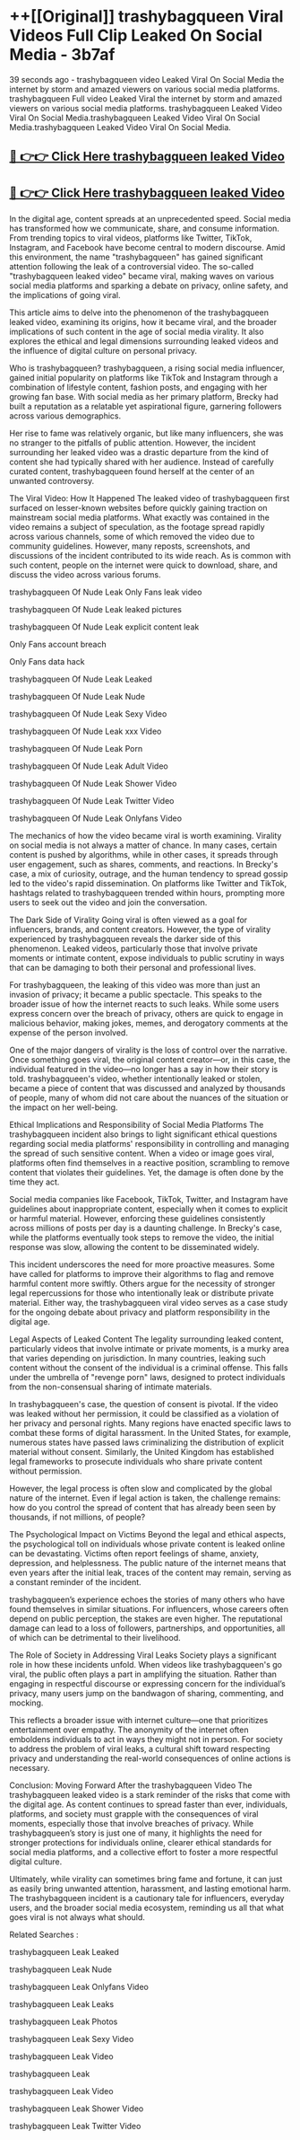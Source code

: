 # ++[[Original]] trashybagqueen Viral Videos Full Clip Leaked On Social Media - 3b7af<br>

39 seconds ago - trashybagqueen video Leaked Viral On Social Media the internet by storm and amazed viewers on various social media platforms.
trashybagqueen Full video Leaked Viral the internet by storm and amazed viewers on various social media platforms. trashybagqueen Leaked Video Viral On Social Media.trashybagqueen Leaked Video Viral On Social Media.trashybagqueen Leaked Video Viral On Social Media.<br>


## [🔴 👉👉 Click Here trashybagqueen leaked Video ](https://onlyclips.site?title=trashybagqueen&ref=git)

## [🔴 👉👉 Click Here trashybagqueen leaked Video ](https://onlyclips.site?title=trashybagqueen&ref=git)

In the digital age, content spreads at an unprecedented speed. Social media has transformed how we communicate, share, and consume information. From trending topics to viral videos, platforms like Twitter, TikTok, Instagram, and Facebook have become central to modern discourse. Amid this environment, the name "trashybagqueen" has gained significant attention following the leak of a controversial video. The so-called "trashybagqueen leaked video" became viral, making waves on various social media platforms and sparking a debate on privacy, online safety, and the implications of going viral.

This article aims to delve into the phenomenon of the trashybagqueen leaked video, examining its origins, how it became viral, and the broader implications of such content in the age of social media virality. It also explores the ethical and legal dimensions surrounding leaked videos and the influence of digital culture on personal privacy.

Who is trashybagqueen?
trashybagqueen, a rising social media influencer, gained initial popularity on platforms like TikTok and Instagram through a combination of lifestyle content, fashion posts, and engaging with her growing fan base. With social media as her primary platform, Brecky had built a reputation as a relatable yet aspirational figure, garnering followers across various demographics.

Her rise to fame was relatively organic, but like many influencers, she was no stranger to the pitfalls of public attention. However, the incident surrounding her leaked video was a drastic departure from the kind of content she had typically shared with her audience. Instead of carefully curated content, trashybagqueen found herself at the center of an unwanted controversy.

The Viral Video: How It Happened
The leaked video of trashybagqueen first surfaced on lesser-known websites before quickly gaining traction on mainstream social media platforms. What exactly was contained in the video remains a subject of speculation, as the footage spread rapidly across various channels, some of which removed the video due to community guidelines. However, many reposts, screenshots, and discussions of the incident contributed to its wide reach. As is common with such content, people on the internet were quick to download, share, and discuss the video across various forums.

trashybagqueen Of Nude Leak Only Fans leak video

trashybagqueen Of Nude Leak leaked pictures

trashybagqueen Of Nude Leak explicit content leak

Only Fans account breach

Only Fans data hack

trashybagqueen Of Nude Leak Leaked

trashybagqueen Of Nude Leak Nude

trashybagqueen Of Nude Leak Sexy Video

trashybagqueen Of Nude Leak xxx Video

trashybagqueen Of Nude Leak Porn

trashybagqueen Of Nude Leak Adult Video

trashybagqueen Of Nude Leak Shower Video

trashybagqueen Of Nude Leak Twitter Video

trashybagqueen Of Nude Leak Onlyfans Video

The mechanics of how the video became viral is worth examining. Virality on social media is not always a matter of chance. In many cases, certain content is pushed by algorithms, while in other cases, it spreads through user engagement, such as shares, comments, and reactions. In Brecky's case, a mix of curiosity, outrage, and the human tendency to spread gossip led to the video's rapid dissemination. On platforms like Twitter and TikTok, hashtags related to trashybagqueen trended within hours, prompting more users to seek out the video and join the conversation.

The Dark Side of Virality
Going viral is often viewed as a goal for influencers, brands, and content creators. However, the type of virality experienced by trashybagqueen reveals the darker side of this phenomenon. Leaked videos, particularly those that involve private moments or intimate content, expose individuals to public scrutiny in ways that can be damaging to both their personal and professional lives.

For trashybagqueen, the leaking of this video was more than just an invasion of privacy; it became a public spectacle. This speaks to the broader issue of how the internet reacts to such leaks. While some users express concern over the breach of privacy, others are quick to engage in malicious behavior, making jokes, memes, and derogatory comments at the expense of the person involved.

One of the major dangers of virality is the loss of control over the narrative. Once something goes viral, the original content creator—or, in this case, the individual featured in the video—no longer has a say in how their story is told. trashybagqueen's video, whether intentionally leaked or stolen, became a piece of content that was discussed and analyzed by thousands of people, many of whom did not care about the nuances of the situation or the impact on her well-being.

Ethical Implications and Responsibility of Social Media Platforms
The trashybagqueen incident also brings to light significant ethical questions regarding social media platforms' responsibility in controlling and managing the spread of such sensitive content. When a video or image goes viral, platforms often find themselves in a reactive position, scrambling to remove content that violates their guidelines. Yet, the damage is often done by the time they act.

Social media companies like Facebook, TikTok, Twitter, and Instagram have guidelines about inappropriate content, especially when it comes to explicit or harmful material. However, enforcing these guidelines consistently across millions of posts per day is a daunting challenge. In Brecky's case, while the platforms eventually took steps to remove the video, the initial response was slow, allowing the content to be disseminated widely.

This incident underscores the need for more proactive measures. Some have called for platforms to improve their algorithms to flag and remove harmful content more swiftly. Others argue for the necessity of stronger legal repercussions for those who intentionally leak or distribute private material. Either way, the trashybagqueen viral video serves as a case study for the ongoing debate about privacy and platform responsibility in the digital age.

Legal Aspects of Leaked Content
The legality surrounding leaked content, particularly videos that involve intimate or private moments, is a murky area that varies depending on jurisdiction. In many countries, leaking such content without the consent of the individual is a criminal offense. This falls under the umbrella of "revenge porn" laws, designed to protect individuals from the non-consensual sharing of intimate materials.

In trashybagqueen's case, the question of consent is pivotal. If the video was leaked without her permission, it could be classified as a violation of her privacy and personal rights. Many regions have enacted specific laws to combat these forms of digital harassment. In the United States, for example, numerous states have passed laws criminalizing the distribution of explicit material without consent. Similarly, the United Kingdom has established legal frameworks to prosecute individuals who share private content without permission.

However, the legal process is often slow and complicated by the global nature of the internet. Even if legal action is taken, the challenge remains: how do you control the spread of content that has already been seen by thousands, if not millions, of people?

The Psychological Impact on Victims
Beyond the legal and ethical aspects, the psychological toll on individuals whose private content is leaked online can be devastating. Victims often report feelings of shame, anxiety, depression, and helplessness. The public nature of the internet means that even years after the initial leak, traces of the content may remain, serving as a constant reminder of the incident.

trashybagqueen’s experience echoes the stories of many others who have found themselves in similar situations. For influencers, whose careers often depend on public perception, the stakes are even higher. The reputational damage can lead to a loss of followers, partnerships, and opportunities, all of which can be detrimental to their livelihood.

The Role of Society in Addressing Viral Leaks
Society plays a significant role in how these incidents unfold. When videos like trashybagqueen's go viral, the public often plays a part in amplifying the situation. Rather than engaging in respectful discourse or expressing concern for the individual’s privacy, many users jump on the bandwagon of sharing, commenting, and mocking.

This reflects a broader issue with internet culture—one that prioritizes entertainment over empathy. The anonymity of the internet often emboldens individuals to act in ways they might not in person. For society to address the problem of viral leaks, a cultural shift toward respecting privacy and understanding the real-world consequences of online actions is necessary.

Conclusion: Moving Forward After the trashybagqueen Video
The trashybagqueen leaked video is a stark reminder of the risks that come with the digital age. As content continues to spread faster than ever, individuals, platforms, and society must grapple with the consequences of viral moments, especially those that involve breaches of privacy. While trashybagqueen’s story is just one of many, it highlights the need for stronger protections for individuals online, clearer ethical standards for social media platforms, and a collective effort to foster a more respectful digital culture.

Ultimately, while virality can sometimes bring fame and fortune, it can just as easily bring unwanted attention, harassment, and lasting emotional harm. The trashybagqueen incident is a cautionary tale for influencers, everyday users, and the broader social media ecosystem, reminding us all that what goes viral is not always what should.

Related Searches :

trashybagqueen Leak Leaked

trashybagqueen Leak Nude

trashybagqueen Leak Onlyfans Video

trashybagqueen Leak Leaks

trashybagqueen Leak Photos

trashybagqueen Leak Sexy Video

trashybagqueen Leak Video

trashybagqueen Leak

trashybagqueen Leak Video

trashybagqueen Leak Shower Video

trashybagqueen Leak Twitter Video

